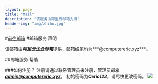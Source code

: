 ```yaml
---
layout: page
title: "Mail"
description: "该服务由阿里云邮箱支持"
header-img: "img/zhihu.jpg"
---
```

#[前往邮箱](http://mail.computereric.xyz)
#邮箱服务 声明
  
  该邮箱由***阿里云企业邮箱***提供，邮箱结尾均为***@computereric.xyz***。

##邮箱服务 帮助

###如何注册？
  注册请通过联系管理员来注册，管理员邮箱[***admin@computereric.xyz***](mailto://admin@computereric.xyz)。
  初始密码为***Ceric123***，请尽快更改密码。
  ![](http://www.computereric.xyz/cache/img/mail1.png)
